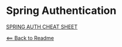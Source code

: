 # Spring Authentication

[SPRING AUTH CHEAT SHEET](https://github.com/codefellows/seattle-java-401d2/blob/master/SpringAuthCheatSheet.md)




[<== Back to Readme](README.md)
